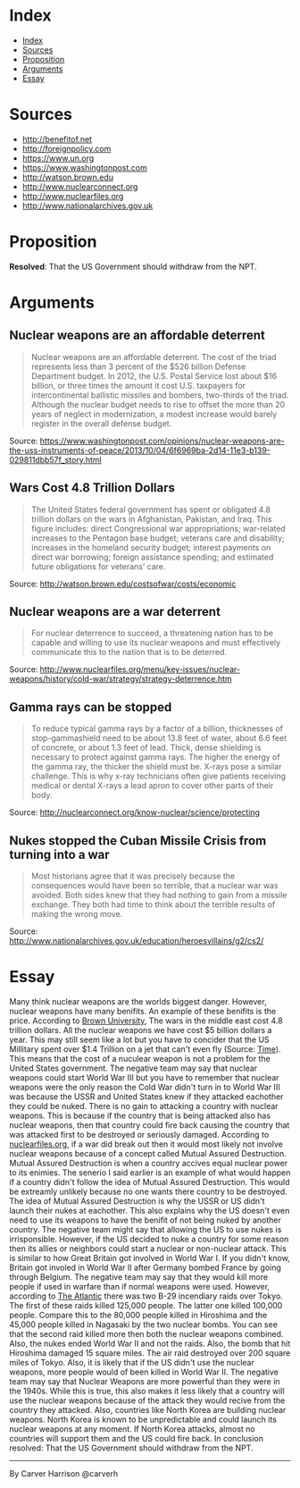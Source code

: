 # Index
* [Index](#index)
* [Sources](#sources)
* [Proposition](#proposition)
* [Arguments](#arguments)
* [Essay](#essay)

# Sources
* http://benefitof.net
* http://foreignpolicy.com
* https://www.un.org
* https://www.washingtonpost.com
* http://watson.brown.edu
* http://www.nuclearconnect.org
* http://www.nuclearfiles.org
* http://www.nationalarchives.gov.uk

# Proposition
**Resolved**: That the US Government should withdraw from the NPT.

# Arguments
## Nuclear weapons are an affordable deterrent
> Nuclear weapons are an affordable deterrent. The cost of the triad represents less than 3 percent of the $526 billion Defense Department budget. In 2012, the U.S. Postal Service lost about $16 billion, or three times the amount it cost U.S. taxpayers for intercontinental ballistic missiles and bombers, two-thirds of the triad. Although the nuclear budget needs to rise to offset the more than 20 years of neglect in modernization, a modest increase would barely register in the overall defense budget.

Source: https://www.washingtonpost.com/opinions/nuclear-weapons-are-the-uss-instruments-of-peace/2013/10/04/6f6969ba-2d14-11e3-b139-029811dbb57f_story.html

## Wars Cost 4.8 Trillion Dollars
> The United States federal government has spent or obligated 4.8 trillion dollars on the wars in Afghanistan, Pakistan, and Iraq. This figure includes: direct Congressional war appropriations; war-related increases to the Pentagon base budget; veterans care and disability; increases in the homeland security budget; interest payments on direct war borrowing; foreign assistance spending; and estimated future obligations for veterans’ care.

Source: http://watson.brown.edu/costsofwar/costs/economic

## Nuclear weapons are a war deterrent
>  For nuclear deterrence to succeed, a threatening nation has to be capable and willing to use its nuclear weapons and must effectively communicate this to the nation that is to be deterred.

Source: http://www.nuclearfiles.org/menu/key-issues/nuclear-weapons/history/cold-war/strategy/strategy-deterrence.htm

## Gamma rays can be stopped
> To reduce typical gamma rays by a factor of a billion, thicknesses of stop-gammashield need to be about 13.8 feet of water, about 6.6 feet of concrete, or about 1.3 feet of lead. Thick, dense shielding  is necessary to protect against gamma rays. The higher the energy of the gamma ray, the thicker the shield must be. X-rays pose a similar challenge. This is why x-ray technicians often give patients receiving medical or dental X-rays a lead apron to cover other parts of their body.

Source: http://nuclearconnect.org/know-nuclear/science/protecting

## Nukes stopped the Cuban Missile Crisis from turning into a war
> Most historians agree that it was precisely because the consequences would have been so terrible, that a nuclear war was avoided. Both sides knew that they had nothing to gain from a missile exchange. They both had time to think about the terrible results of making the wrong move.

Source: http://www.nationalarchives.gov.uk/education/heroesvillains/g2/cs2/

# Essay
Many think nuclear weapons are the worlds biggest danger. However, nuclear weapons have many benifits. An example of these benifits is the price. According to [Brown University](http://watson.brown.edu/costsofwar/costs/economic), The wars in the middle east cost 4.8 trillion dollars. All the nuclear weapons we have cost $5 billion dollars a year. This may still seem like a lot but you have to concider that the US Millitary spent over $1.4 Trillion on a jet that can't even fly (Source: [Time](http://time.com/money/4310099/f-35-budget-pay-free-college-student-loans/)). This means that the cost of a nuculear weapon is not a problem for the United States government. The negative team may say that nuclear weapons could start World War III but you have to remember that nuclear weapons were the only reason the Cold War didn't turn in to World War III was because the USSR and United States knew if they attacked eachother they could be nuked. There is no gain to attacking a country with nuclear weapons. This is because if the country that is being attacked also has nuclear weapons, then that country could fire back causing the country that was attacked first to be destroyed or seriously damaged. According to [nuclearfiles.org](http://www.nuclearfiles.org/menu/key-issues/nuclear-weapons/history/cold-war/strategy/strategy-mutual-assured-destruction.htm), if a war did break out then it would most likely not involve nuclear weapons because of a concept called Mutual Assured Destruction. Mutual Assured Destruction is when a country accives equal nuclear power to its enimies. The senerio I said earlier is an example of what would happen if a country didn't follow the idea of Mutual Assured Destruction. This would be extreamly unlikely because no one wants there country to be destroyed. The idea of Mutual Assured Destruction is why the USSR or US didn't launch their nukes at eachother. This also explains why the US doesn't even need to use its weapons to have the benifit of not being nuked by another country. The negative team might say that allowing the US to use nukes is irrisponsible. However, if the US decided to nuke a country for some reason then its allies or neighbors could start a nuclear or non-nuclear attack. This is similar to how Great Britain got involved in World War I. If you didn't know, Britain got involed in World War II after Germany bombed France by going through Belgium. The negative team may say that they would kill more people if used in warfare than if normal weapons were used. However, according to [The Atlantic](https://www.theatlantic.com/magazine/archive/1946/12/if-the-atomic-bomb-had-not-been-used/376238/) there was two B-29 incendiary raids over Tokyo. The first of these raids killed 125,000 people. The latter one killed 100,000 people. Compare this to the 80,000 people killed in Hiroshima and the 45,000 people killed in Nagasaki by the two nuclear bombs. You can see that the second raid killed more then both the nuclear weapons combined. Also, the nukes ended World War II and not the raids. Also, the bomb that hit Hiroshima damaged 15 square miles. The air raid destroyed over 200 square miles of Tokyo. Also, it is likely that if the US didn't use the nuclear weapons, more people would of been killed in World War II. The negative team may say that Nuclear Weapons are more powerful than they were in the 1940s. While this is true, this also makes it less likely that a country will use the nuclear weapons because of the attack they would recive from the country they attacked. Also, countries like North Korea are building nuclear weapons. North Korea is known to be unpredictable and could launch its nuclear weapons at any moment. If North Korea attacks, almost no countries will support them and the US could fire back. In conclusion resolved: That the US Government should withdraw from the NPT.

***
By Carver Harrison @carverh